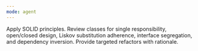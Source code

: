 ```yaml
---
mode: agent
---
```

Apply SOLID principles. Review classes for single responsibility, open/closed design, Liskov substitution adherence, interface segregation, and dependency inversion. Provide targeted refactors with rationale.
